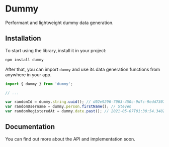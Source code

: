 # Dummy

Performant and lightweight dummy data generation.

## Installation

To start using the library, install it in your project:

```bash
npm install dummy
```

After that, you can import `dummy` and use its data generation functions from anywhere in your app.

```jsx
import { dummy } from 'dummy';

// ...

var randomId = dummy.string.uuid(); // d02e9296-7063-450c-9dfc-9edd73076c8d
var randomUsername = dummy.person.firstName(); // Steven
var randomRegisteredAt = dummy.date.past(); // 2021-05-07T01:30:54.348Z
```

## Documentation

You can find out more about the API and implementation soon.
